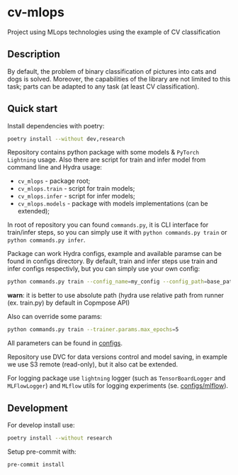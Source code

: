 # cv-mlops
Project using MLops technologies using the example of CV classification

##  Description

By default, the problem of binary classification of pictures into cats and dogs is solved. Moreover, the capabilities of the library are not limited to this task; parts can be adapted to any task (at least CV classification).

## Quick start

Install dependencies with poetry:

```bash
poetry install --without dev,research
```

Repository contains python package with some models & `PyTorch Lightning` usage. Also there are script for train and infer model from command line and Hydra usage:

* `cv_mlops` - package root;
* `cv_mlops.train` - script for train models;
* `cv_mlops.infer` - script for infer models;
* `cv_mlops.models` - package with models implementations (can be extended);

In root of repository you can found `commands.py`, it is CLI interface for train/infer steps, so you can simply use it with `python commands.py train` or `python commands.py infer`.

Package can work Hydra configs, example and available paramse can be found in configs directory. By default, train and infer steps use train and infer configs respectivly, but you can simply use your own config:

```bash
python commands.py train --config_name=my_config --config_path=base_path_to_my_config
```
__warn__: it is better to use absolute path (hydra use relative path from runner (ex. train.py) by default in Copmpose API)

Also can override some params:

```bash
python commands.py train --trainer.params.max_epochs=5
```
All parameters can be found in [configs](configs/).

Repository use DVC for data versions control and model saving, in example we use S3 remote (read-only), but it also cat be extended.

For logging package use `lightning` logger (such as `TensorBoardLogger` and `MLFlowLogger`) and `MLflow` utils for logging experiments (se. [configs/mlflow](configs/mlflow)).

## Development

For develop install use:

```bash
poetry install --without research
```

Setup pre-commit with:
```bash
pre-commit install
```
